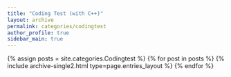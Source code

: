 ```yaml
---
title: "Coding Test (with C++)"
layout: archive
permalink: categories/codingtest
author_profile: true
sidebar_main: true
---
```


{% assign posts = site.categories.Codingtest %}
{% for post in posts %} {% include archive-single2.html type=page.entries_layout %} {% endfor %}
